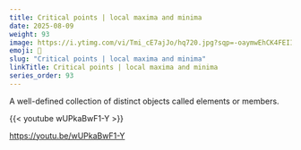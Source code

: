 ```yaml
---
title: Critical points | local maxima and minima         
date: 2025-08-09
weight: 93
image: https://i.ytimg.com/vi/Tmi_cE7ajJo/hq720.jpg?sqp=-oaymwEhCK4FEIIDSFryq4qpAxMIARUAAAAAGAElAADIQj0AgKJD&rs=AOn4CLCO29Yzr_ZMJMCZcuCdnr8r6Qvacg
emoji: 🧮
slug: "Critical points | local maxima and minima"
linkTitle: Critical points | local maxima and minima   
series_order: 93
---
```


A well-defined collection of distinct objects called elements or members.

{{< youtube wUPkaBwF1-Y >}}

https://youtu.be/wUPkaBwF1-Y
